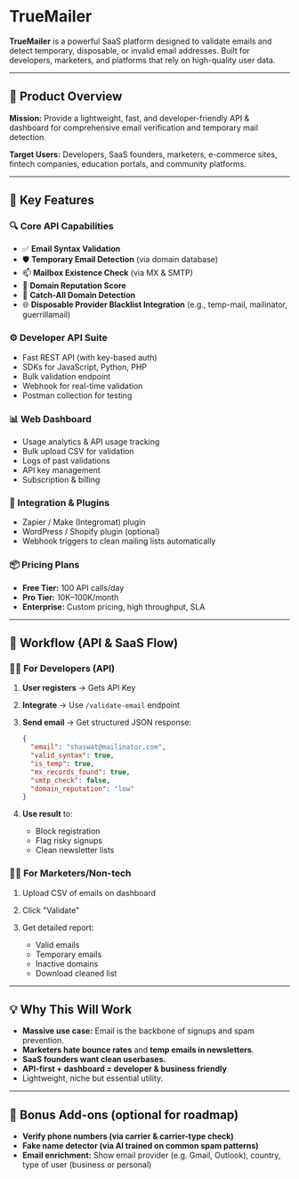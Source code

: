 # TrueMailer

**TrueMailer** is a powerful SaaS platform designed to validate emails and detect temporary, disposable, or invalid email addresses. Built for developers, marketers, and platforms that rely on high-quality user data.

---

## 🧠 Product Overview

**Mission:** Provide a lightweight, fast, and developer-friendly API & dashboard for comprehensive email verification and temporary mail detection.

**Target Users:** Developers, SaaS founders, marketers, e-commerce sites, fintech companies, education portals, and community platforms.

---

## 🚀 Key Features

### 🔍 Core API Capabilities

* ✅ **Email Syntax Validation**
* 🛡️ **Temporary Email Detection** (via domain database)
* 📫 **Mailbox Existence Check** (via MX & SMTP)
* 🧠 **Domain Reputation Score**
* 🧾 **Catch-All Domain Detection**
* 🌐 **Disposable Provider Blacklist Integration** (e.g., temp-mail, mailinator, guerrillamail)

### ⚙️ Developer API Suite

* Fast REST API (with key-based auth)
* SDKs for JavaScript, Python, PHP
* Bulk validation endpoint
* Webhook for real-time validation
* Postman collection for testing

### 📊 Web Dashboard

* Usage analytics & API usage tracking
* Bulk upload CSV for validation
* Logs of past validations
* API key management
* Subscription & billing

### 🧩 Integration & Plugins

* Zapier / Make (Integromat) plugin
* WordPress / Shopify plugin (optional)
* Webhook triggers to clean mailing lists automatically

### 📦 Pricing Plans

* **Free Tier:** 100 API calls/day
* **Pro Tier:** 10K–100K/month
* **Enterprise:** Custom pricing, high throughput, SLA

---

## 🔄 Workflow (API & SaaS Flow)

### 🧑‍💻 For Developers (API)

1. **User registers** → Gets API Key
2. **Integrate** → Use `/validate-email` endpoint
3. **Send email** → Get structured JSON response:

   ```json
   {
     "email": "shaswat@mailinator.com",
     "valid_syntax": true,
     "is_temp": true,
     "mx_records_found": true,
     "smtp_check": false,
     "domain_reputation": "low"
   }
   ```
4. **Use result** to:

   * Block registration
   * Flag risky signups
   * Clean newsletter lists

### 🧑‍💼 For Marketers/Non-tech

1. Upload CSV of emails on dashboard
2. Click "Validate"
3. Get detailed report:

   * Valid emails
   * Temporary emails
   * Inactive domains
   * Download cleaned list

---

## 💡 Why This Will Work

* **Massive use case:** Email is the backbone of signups and spam prevention.
* **Marketers hate bounce rates** and **temp emails in newsletters**.
* **SaaS founders want clean userbases.**
* **API-first + dashboard = developer & business friendly**
* Lightweight, niche but essential utility.

---

## 📣 Bonus Add-ons (optional for roadmap)

* **Verify phone numbers (via carrier & carrier-type check)**
* **Fake name detector (via AI trained on common spam patterns)**
* **Email enrichment:** Show email provider (e.g. Gmail, Outlook), country, type of user (business or personal)